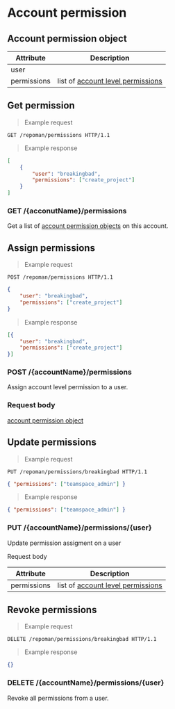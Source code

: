 # Account permission

## Account permission object
Attribute          | Description
------------------ | ------- 
user               | 
permissions        | list of [account level permissions](#account-level)

## Get permission

> Example request

```http
GET /repoman/permissions HTTP/1.1
```

> Example response

```json
[
	{
		"user": "breakingbad",
		"permissions": ["create_project"]
	}
]
```

### GET /{acconutName}/permissions

Get a list of [account permission objects](#account-permission-object) on this account.


## Assign permissions

> Example request

```http
POST /repoman/permissions HTTP/1.1
```


```json
{
	"user": "breakingbad",
	"permissions": ["create_project"]
}
```

> Example response

```json
[{
	"user": "breakingbad",
	"permissions": ["create_project"]
}]
```

### POST /{accountName}/permissions

Assign account level permission to a user.

### Request body
[account permission object](#account-permission-object)


## Update permissions

> Example request

```http
PUT /repoman/permissions/breakingbad HTTP/1.1
```
```json
{ "permissions": ["teamspace_admin"] }
```

> Example response

```json
{ "permissions": ["teamspace_admin"] }
```

### PUT /{accountName}/permissions/{user}

Update permission assigment on a user

Request body

Attribute          | Description
------------------ | ------- 
permissions        | list of [account level permissions](#account-level)

## Revoke permissions

> Example request

```http
DELETE /repoman/permissions/breakingbad HTTP/1.1
```

> Example response

```json
{}
```

### DELETE /{accountName}/permissions/{user}

Revoke all permissions from a user.


